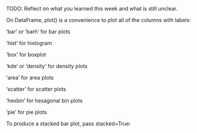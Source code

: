 TODO: Reflect on what you learned this week and what is still unclear.

On DataFrame, plot() is a convenience to plot all of the columns with labels:

‘bar’ or ‘barh’ for bar plots

‘hist’ for histogram

‘box’ for boxplot

‘kde’ or ‘density’ for density plots

‘area’ for area plots

‘scatter’ for scatter plots

‘hexbin’ for hexagonal bin plots

‘pie’ for pie plots

To produce a stacked bar plot, pass stacked=True:

